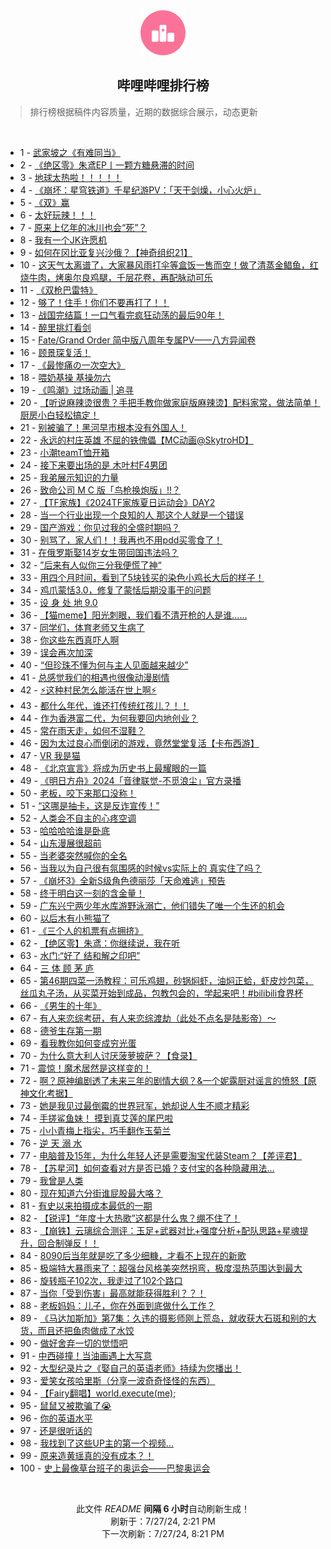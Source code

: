 <div align="center">
    <img src="./assets/icon_rank.png" alt="logo" />
    <h2>哔哩哔哩排行榜</h>
</div>

> 排行榜根据稿件内容质量，近期的数据综合展示，动态更新

<br />

<ul><li><span>1 - <a href=https://www.bilibili.com/BV1AE421w7wr>武家坡之《有难同当》</a></span></li><li><span>2 - <a href=https://www.bilibili.com/BV1Zf421q7Ro>《绝区零》朱鸢EP丨一颗方糖悬滞的时间</a></span></li><li><span>3 - <a href=https://www.bilibili.com/BV1cm42137aZ>地球太热啦！！！！！</a></span></li><li><span>4 - <a href=https://www.bilibili.com/BV1xi421a7mg>《崩坏：星穹铁道》千星纪游PV：「天干剑燥，小心火炉」</a></span></li><li><span>5 - <a href=https://www.bilibili.com/BV1hT42167gk>《双》赢</a></span></li><li><span>6 - <a href=https://www.bilibili.com/BV1Wn4y1f7Nx>太好玩辣！！！</a></span></li><li><span>7 - <a href=https://www.bilibili.com/BV18x4y1s7fj>原来上亿年的冰川也会“死”？</a></span></li><li><span>8 - <a href=https://www.bilibili.com/BV1LT421r7DL>我有一个JK许愿机</a></span></li><li><span>9 - <a href=https://www.bilibili.com/BV11Z421T7GC>如何在冈比亚复兴沙俄？【神奇组织21】</a></span></li><li><span>10 - <a href=https://www.bilibili.com/BV11S421X7Nb>这天气太离谱了，大家暴风雨打伞等盒饭一售而空！做了清蒸金鲳鱼，红烧牛肉，烤奥尔良鸡腿，千层花卷，再配脉动可乐</a></span></li><li><span>11 - <a href=https://www.bilibili.com/BV1CM4m1y7ML>《双枪巴雷特》</a></span></li><li><span>12 - <a href=https://www.bilibili.com/BV1Wb421J7Nt>够了！住手！你们不要再打了！！</a></span></li><li><span>13 - <a href=https://www.bilibili.com/BV1wm42137dP>战国完结篇！一口气看完疯狂动荡的最后90年！</a></span></li><li><span>14 - <a href=https://www.bilibili.com/BV17Z8meeEXr>醉里挑灯看剑</a></span></li><li><span>15 - <a href=https://www.bilibili.com/BV1Gf421B7EG>Fate/Grand Order 简中版八周年专属PV——八方异闻卷</a></span></li><li><span>16 - <a href=https://www.bilibili.com/BV15Z421K7h2>顾景琛复活！</a></span></li><li><span>17 - <a href=https://www.bilibili.com/BV18M4m1y7ZZ>《最惨痛の一次空大》</a></span></li><li><span>18 - <a href=https://www.bilibili.com/BV1pw4m1k7eG>喂奶基操 基操勿六</a></span></li><li><span>19 - <a href=https://www.bilibili.com/BV1QT421675R>《鸣潮》过场动画 | 追寻</a></span></li><li><span>20 - <a href=https://www.bilibili.com/BV1t1421t7Gt>【听说麻辣烫很贵？手把手教你做家庭版麻辣烫】配料家常，做法简单！厨房小白轻松搞定！</a></span></li><li><span>21 - <a href=https://www.bilibili.com/BV1sr421M78i>别被骗了！黑河早市根本没有外国人！</a></span></li><li><span>22 - <a href=https://www.bilibili.com/BV13E421A7aY>永远的村庄英雄 不屈的铁傀儡【MC动画@SkytroHD】</a></span></li><li><span>23 - <a href=https://www.bilibili.com/BV1FZ421K74W>小潮teamT恤开箱</a></span></li><li><span>24 - <a href=https://www.bilibili.com/BV1Uf421v7VW>接下来要出场的是 木叶村F4男团</a></span></li><li><span>25 - <a href=https://www.bilibili.com/BV1ei421h7Bp>我弟展示知识的力量</a></span></li><li><span>26 - <a href=https://www.bilibili.com/BV124421U7N8>致命公司 M C 版「鸟枪换炮版」!!？</a></span></li><li><span>27 - <a href=https://www.bilibili.com/BV1yr421M7GZ>【TF家族】《2024TF家族夏日运动会》DAY2</a></span></li><li><span>28 - <a href=https://www.bilibili.com/BV114421U7Tf>当一个行业出现一个良知的人 那这个人就是一个错误</a></span></li><li><span>29 - <a href=https://www.bilibili.com/BV1qE421w7wX>国产游戏：你见过我的全盛时期吗？</a></span></li><li><span>30 - <a href=https://www.bilibili.com/BV1Q142147Ja>别骂了，家人们！！我再也不用pdd买零食了！</a></span></li><li><span>31 - <a href=https://www.bilibili.com/BV1Ez421B7nv>在俄罗斯娶14岁女生带回国违法吗？</a></span></li><li><span>32 - <a href=https://www.bilibili.com/BV1jf421i7Ec>”后来有人似你三分我便慌了神“</a></span></li><li><span>33 - <a href=https://www.bilibili.com/BV1Dw4m1k74z>用四个月时间，看到了5块钱买的染色小鸡长大后的样子！</a></span></li><li><span>34 - <a href=https://www.bilibili.com/BV1Bi421679c>鸡爪蒙恬3.0，修复了蒙恬后期没事干的问题</a></span></li><li><span>35 - <a href=https://www.bilibili.com/BV13z421i7fW>设 身 处 地 9.0</a></span></li><li><span>36 - <a href=https://www.bilibili.com/BV1vU411U7qf>【猫meme】阳光刺眼，我们看不清开枪的人是谁……</a></span></li><li><span>37 - <a href=https://www.bilibili.com/BV1AE421w7Eq>同学们，体育老师又生病了</a></span></li><li><span>38 - <a href=https://www.bilibili.com/BV14E4m1d78E>你这些东西真吓人啊</a></span></li><li><span>39 - <a href=https://www.bilibili.com/BV1Fx4y1s7Zn>误会再次加深</a></span></li><li><span>40 - <a href=https://www.bilibili.com/BV1eT421678p>“但珍珠不懂为何与主人见面越来越少”</a></span></li><li><span>41 - <a href=https://www.bilibili.com/BV1RS421X76R>总感觉我们的相遇也很像动漫剧情</a></span></li><li><span>42 - <a href=https://www.bilibili.com/BV1bS42197cS>⚡这种村民怎么能活在世上啊⚡</a></span></li><li><span>43 - <a href=https://www.bilibili.com/BV1bS42197eR>都什么年代，谁还打传统红孩儿？！！</a></span></li><li><span>44 - <a href=https://www.bilibili.com/BV1Cr421K7Li>作为香港富二代，为何我要回内地创业？</a></span></li><li><span>45 - <a href=https://www.bilibili.com/BV1ZT42167nx>常在雨天走，如何不湿鞋？</a></span></li><li><span>46 - <a href=https://www.bilibili.com/BV1ME4m1d7PQ>因为太过良心而倒闭的游戏，竟然堂堂复活【卡布西游】</a></span></li><li><span>47 - <a href=https://www.bilibili.com/BV1Br421M7p9>VR 我是猫</a></span></li><li><span>48 - <a href=https://www.bilibili.com/BV1Ci421h7w7>《北京宣言》将成为历史书上最耀眼的一篇</a></span></li><li><span>49 - <a href=https://www.bilibili.com/BV1GM4m117mF>《明日方舟》2024「音律联觉-不觅浪尘」官方录播</a></span></li><li><span>50 - <a href=https://www.bilibili.com/BV1Um421g7Wi>老板，咬下来那口没称！</a></span></li><li><span>51 - <a href=https://www.bilibili.com/BV1sr421K7Ei>“这哪是抽卡，这是反诈宣传！”</a></span></li><li><span>52 - <a href=https://www.bilibili.com/BV1yE4m1R7XX>人类会不自主的心疼空调</a></span></li><li><span>53 - <a href=https://www.bilibili.com/BV19142147du>哈哈哈哈谁是卧底</a></span></li><li><span>54 - <a href=https://www.bilibili.com/BV1wW42197Hx>山东漫展很超前</a></span></li><li><span>55 - <a href=https://www.bilibili.com/BV1vx4y147B6>当老婆突然喊你的全名</a></span></li><li><span>56 - <a href=https://www.bilibili.com/BV1Yy411i7G9>当我以为自己很有氛围感的时候vs实际上的 真实住了吗？</a></span></li><li><span>57 - <a href=https://www.bilibili.com/BV1Yr421M7T6>《崩坏3》全新S级角色德丽莎「天命难逃」预告</a></span></li><li><span>58 - <a href=https://www.bilibili.com/BV1Lr421K7Wy>终于明白这一刻的含金量！</a></span></li><li><span>59 - <a href=https://www.bilibili.com/BV1ai421a7x8>广东兴宁两少年水库游野泳溺亡，他们错失了唯一个生还的机会</a></span></li><li><span>60 - <a href=https://www.bilibili.com/BV1rS411w7Wh>以后木有小熊猫了</a></span></li><li><span>61 - <a href=https://www.bilibili.com/BV1YE4m1R7Cz>《三个人的机票有点拥挤》</a></span></li><li><span>62 - <a href=https://www.bilibili.com/BV1Rb421E7uu>【绝区零】朱鸢：你继续说，我在听</a></span></li><li><span>63 - <a href=https://www.bilibili.com/BV1yS421X7QB>水门:“好了 结和解之印吧”</a></span></li><li><span>64 - <a href=https://www.bilibili.com/BV1bS421X7z8>三 体 顾 茅 庐</a></span></li><li><span>65 - <a href=https://www.bilibili.com/BV1yT42167b6>第46期四菜一汤教程：可乐鸡翅，砂锅焖虾，油焖正蛤，虾皮炒包菜，丝瓜丸子汤，从买菜开始到成品，包教包会的，学起来吧！#bilibili食界杯</a></span></li><li><span>66 - <a href=https://www.bilibili.com/BV1RZ421T7PW>《男生的十年》</a></span></li><li><span>67 - <a href=https://www.bilibili.com/BV14W42197pV>有人来恋综考研，有人来恋综渡劫（此处不点名是陆影帝）～</a></span></li><li><span>68 - <a href=https://www.bilibili.com/BV11f421v79M>德爷生存第一期</a></span></li><li><span>69 - <a href=https://www.bilibili.com/BV1yi421h7pu>看我教你如何变成穷光蛋</a></span></li><li><span>70 - <a href=https://www.bilibili.com/BV1b142187cU>为什么意大利人讨厌菠萝披萨？【食录】</a></span></li><li><span>71 - <a href=https://www.bilibili.com/BV1ci421a7Tv>震惊！魔术居然是这样变的！</a></span></li><li><span>72 - <a href=https://www.bilibili.com/BV1Rm421g7su>啊？原神编剧透了未来三年的剧情大纲？&一个妮露厨对谣言的愤怒【原神文化考据】</a></span></li><li><span>73 - <a href=https://www.bilibili.com/BV1nU411S7S6>她是我见过最倒霉的世界冠军，她却说人生不顺才精彩</a></span></li><li><span>74 - <a href=https://www.bilibili.com/BV1Sf421q76T>手搓鲨鱼妹！ 摸到真艾莲的尾巴啦</a></span></li><li><span>75 - <a href=https://www.bilibili.com/BV1Nx4y1s727>小小青梅上指尖，巧手翻作玉菊兰</a></span></li><li><span>76 - <a href=https://www.bilibili.com/BV1sr421K7Dv>逆 天 溺 水</a></span></li><li><span>77 - <a href=https://www.bilibili.com/BV1DW421X7zK>电脑普及15年，为什么年轻人还是需要淘宝代装Steam？【差评君】</a></span></li><li><span>78 - <a href=https://www.bilibili.com/BV1RS421X7j8>【苏星河】如何查看对方是否已婚？支付宝的各种隐藏用法…</a></span></li><li><span>79 - <a href=https://www.bilibili.com/BV1xW42197fa>我曾是人类</a></span></li><li><span>80 - <a href=https://www.bilibili.com/BV1HT42167Kh>现在知道六分街谁屁股最大咯？</a></span></li><li><span>81 - <a href=https://www.bilibili.com/BV1UT421k7KA>有史以来拍摄成本最低的一期</a></span></li><li><span>82 - <a href=https://www.bilibili.com/BV1AS42197Fs>【锐评】“年度十大热歌”这都是什么鬼？绷不住了！</a></span></li><li><span>83 - <a href=https://www.bilibili.com/BV1Sw4m1k7q2>【崩铁】云璃综合测评：玉足+武器对比+强度分析+配队思路+星魂提升，回合制弹反！！</a></span></li><li><span>84 - <a href=https://www.bilibili.com/BV1tz421B7P4>8090后当年就是吃了多少细糠，才看不上现在的新歌</a></span></li><li><span>85 - <a href=https://www.bilibili.com/BV13x4y1s7rw>极端特大暴雨来了：超强台风格美突然拐弯，极度湿热范围达到最大</a></span></li><li><span>86 - <a href=https://www.bilibili.com/BV1Lb421779J>旋转瓶子102次，我走过了102个路口</a></span></li><li><span>87 - <a href=https://www.bilibili.com/BV13S421975q>当你「受到伤害」最高就能获得胜利？？！</a></span></li><li><span>88 - <a href=https://www.bilibili.com/BV1En4y1f7VB>老板妈妈：儿子，你在外面到底做什么工作？</a></span></li><li><span>89 - <a href=https://www.bilibili.com/BV13b421J7cK>《马达加斯加》第7集：久违的摄影师刚上荒岛，就收获大石斑和别的大货，而且还把鱼肉做成了水饺</a></span></li><li><span>90 - <a href=https://www.bilibili.com/BV1Nm42137FM>做好舍弃一切的觉悟吧</a></span></li><li><span>91 - <a href=https://www.bilibili.com/BV1Wx4y147sB>中西碰撞！当油画遇上大写意</a></span></li><li><span>92 - <a href=https://www.bilibili.com/BV1Nx4y1s77u>大型纪录片之《娶自己的英语老师》持续为您播出！</a></span></li><li><span>93 - <a href=https://www.bilibili.com/BV1NM4m117k1>爱笑女孩哈里斯（分享一波奇奇怪怪的东西）</a></span></li><li><span>94 - <a href=https://www.bilibili.com/BV19E4m1X715>【Fairy翻唱】world.execute(me);</a></span></li><li><span>95 - <a href=https://www.bilibili.com/BV19S421X7uP>鼠鼠又被欺骗了😭</a></span></li><li><span>96 - <a href=https://www.bilibili.com/BV1dE4m1X7RG>你的英语水平</a></span></li><li><span>97 - <a href=https://www.bilibili.com/BV1mZ421T7rd>还是很听话的</a></span></li><li><span>98 - <a href=https://www.bilibili.com/BV1AE4m1d76b>我找到了这些UP主的第一个视频...</a></span></li><li><span>99 - <a href=https://www.bilibili.com/BV1fy411i7JK>原来造黄瑶真的没有成本？！</a></span></li><li><span>100 - <a href=https://www.bilibili.com/BV16M4m1y7Qf>史上最像草台班子的奥运会——巴黎奥运会</a></span></li></ul>

<br />

<p align=center>此文件 <i>README</i> <b>间隔 6 小时</b>自动刷新生成！<br>刷新于：7/27/24, 2:21 PM<br>下一次刷新：7/27/24, 8:21 PM</p>